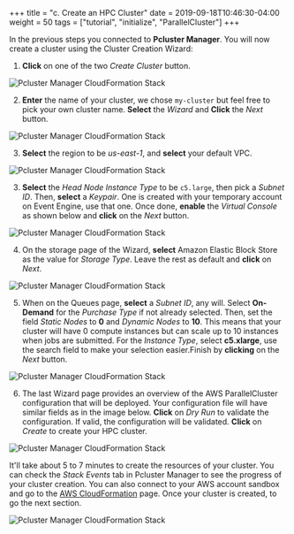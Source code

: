 +++
title = "c. Create an HPC Cluster"
date = 2019-09-18T10:46:30-04:00
weight = 50
tags = ["tutorial", "initialize", "ParallelCluster"]
+++

In the previous steps you connected to **Pcluster Manager**. You will now create a cluster using the Cluster Creation Wizard:

1. **Click** on one of the two *Create Cluster* button.

![Pcluster Manager CloudFormation Stack](/images/hpc-aws-parallelcluster-workshop/pcm-create1.png)

2. **Enter** the name of your cluster, we chose `my-cluster` but feel free to pick your own cluster name. **Select** the *Wizard* and **Click** the *Next* button.

![Pcluster Manager CloudFormation Stack](/images/hpc-aws-parallelcluster-workshop/pcm-create2.png)

3. **Select** the region to be *us-east-1*, and **select** your default VPC.

![Pcluster Manager CloudFormation Stack](/images/hpc-aws-parallelcluster-workshop/pcm-create3.png)

3. **Select** the *Head Node Instance Type* to be `c5.large`, then pick a *Subnet ID*. Then, **select** a *Keypair*. One is created with your temporary account on Event Engine, use that one. Once done, **enable** the *Virtual Console* as shown below and **click** on the *Next* button.

![Pcluster Manager CloudFormation Stack](/images/hpc-aws-parallelcluster-workshop/pcm-create4.png)

4. On the storage page of the Wizard, **select** Amazon Elastic Block Store as the value for *Storage Type*. Leave the rest as default and **click** on *Next*.

![Pcluster Manager CloudFormation Stack](/images/hpc-aws-parallelcluster-workshop/pcm-create5.png)


5. When on the Queues page, **select** a *Subnet ID*, any will. Select **On-Demand** for the *Purchase Type* if not already selected. Then, set the field *Static Nodes* to **0** and *Dynamic Nodes* to **10**. This means that your cluster will have 0 compute instances but can scale up to 10 instances when jobs are submitted. For the *Instance Type*, select **c5.xlarge**, use the search field to make your selection easier.Finish by **clicking** on the *Next* button.

![Pcluster Manager CloudFormation Stack](/images/hpc-aws-parallelcluster-workshop/pcm-create6.png)

6. The last Wizard page provides an overview of the AWS ParallelCluster configuration that will be deployed. Your configuration file will have similar fields as in the image below. **Click** on *Dry Run* to validate the configuration. If valid, the configuration will be validated. **Click** on *Create* to create your HPC cluster.

![Pcluster Manager CloudFormation Stack](/images/hpc-aws-parallelcluster-workshop/pcm-create7.png)


It'll take about 5 to 7 minutes to create the resources of your cluster. You can check the *Stack Events* tab in Pcluster Manager to see the progress of your cluster creation. You can also connect to your AWS account sandbox and go to the [AWS CloudFormation](https://console.aws.amazon.com/cloudformation/home) page. Once your cluster is created, to go the next section.

![Pcluster Manager CloudFormation Stack](/images/hpc-aws-parallelcluster-workshop/pcm-create8.png)
